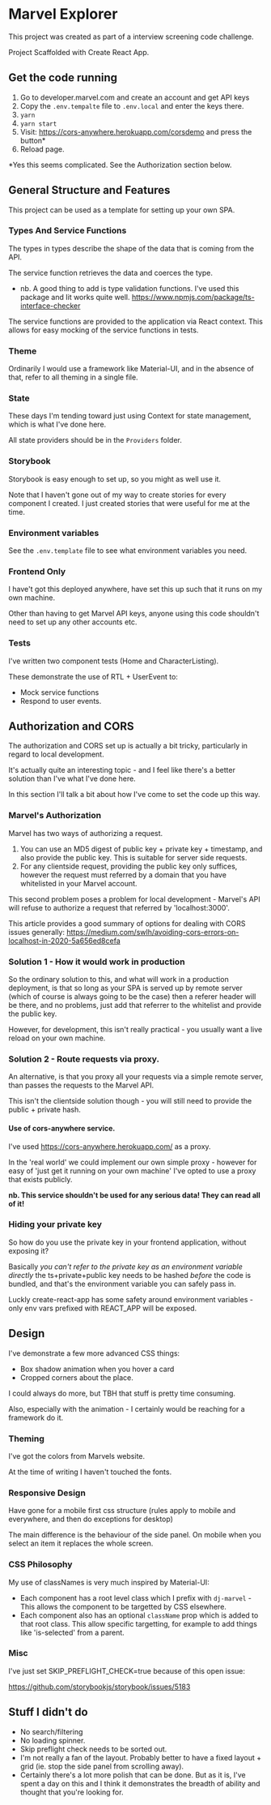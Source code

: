 # Marvel Explorer

This project was created as part of a interview screening code challenge.

Project Scaffolded with Create React App.

## Get the code running

1. Go to developer.marvel.com and create an account and get API keys
2. Copy the `.env.tempalte` file to `.env.local` and enter the keys there.
3. `yarn`
4. `yarn start`
5. Visit: https://cors-anywhere.herokuapp.com/corsdemo and press the button\*
6. Reload page.

\*Yes this seems complicated. See the Authorization section below.

## General Structure and Features

This project can be used as a template for setting up your own SPA.

### Types And Service Functions

The types in types describe the shape of the data that is coming from the API.

The service function retrieves the data and coerces the type.

- nb. A good thing to add is type validation functions. I've used this package and Iit works quite well. https://www.npmjs.com/package/ts-interface-checker

The service functions are provided to the application via React context. This allows for easy mocking of the service functions in tests.

### Theme

Ordinarily I would use a framework like Material-UI, and in the absence of that, refer to all theming in a single file.

### State

These days I'm tending toward just using Context for state management, which is what I've done here.

All state providers should be in the `Providers` folder.

### Storybook

Storybook is easy enough to set up, so you might as well use it.

Note that I haven't gone out of my way to create stories for every component I created. I just created stories that were useful for me at the time.

### Environment variables

See the `.env.template` file to see what environment variables you need.

### Frontend Only

I have't got this deployed anywhere, have set this up such that it runs on my own machine.

Other than having to get Marvel API keys, anyone using this code shouldn't need to set up any other accounts etc.

### Tests

I've written two component tests (Home and CharacterListing).

These demonstrate the use of RTL + UserEvent to:

- Mock service functions
- Respond to user events.

## Authorization and CORS

The authorization and CORS set up is actually a bit tricky, particularly in regard to local development.

It's actually quite an interesting topic - and I feel like there's a better solution than I've what I've done here.

In this section I'll talk a bit about how I've come to set the code up this way.

### Marvel's Authorization

Marvel has two ways of authorizing a request.

1. You can use an MD5 digest of public key + private key + timestamp, and also provide the public key. This is suitable for server side requests.
2. For any clientside request, providing the public key only suffices, however the request must referred by a domain that you have whitelisted in your Marvel account.

This second problem poses a problem for local development - Marvel's API will refuse to authorize a request that referred by 'localhost:3000'.

This article provides a good summary of options for dealing with CORS issues generally: https://medium.com/swlh/avoiding-cors-errors-on-localhost-in-2020-5a656ed8cefa

### Solution 1 - How it would work in production

So the ordinary solution to this, and what will work in a production deployment, is that so long as your SPA is served up by remote server (which of course is always going to be the case) then a referer header will be there, and no problems, just add that referrer to the whitelist and provide the public key.

However, for development, this isn't really practical - you usually want a live reload on your own machine.

### Solution 2 - Route requests via proxy.

An alternative, is that you proxy all your requests via a simple remote server, than passes the requests to the Marvel API.

This isn't the clientside solution though - you will still need to provide the public + private hash.

#### Use of cors-anywhere service.

I've used https://cors-anywhere.herokuapp.com/ as a proxy.

In the 'real world' we could implement our own simple proxy - however for easy of 'just get it running on your own machine' I've opted to use a proxy that exists publicly.

**nb. This service shouldn't be used for any serious data! They can read all of it!**

### Hiding your private key

So how do you use the private key in your frontend application, without exposing it?

Basically _you can't refer to the private key as an environment variable directly_ the ts+private+public key needs to be hashed _before_ the code is bundled, and that's the environment variable you can safely pass in.

Luckly create-react-app has some safety around environment variables - only env vars prefixed with REACT_APP will be exposed.

## Design

I've demonstrate a few more advanced CSS things:

- Box shadow animation when you hover a card
- Cropped corners about the place.

I could always do more, but TBH that stuff is pretty time consuming.

Also, especially with the animation - I certainly would be reaching for a framework do it.

### Theming

I've got the colors from Marvels website.

At the time of writing I haven't touched the fonts.

### Responsive Design

Have gone for a mobile first css structure (rules apply to mobile and everywhere, and then do exceptions for desktop)

The main difference is the behaviour of the side panel. On mobile when you select an item it replaces the whole screen.

### CSS Philosophy

My use of classNames is very much inspired by Material-UI:

- Each component has a root level class which I prefix with `dj-marvel` - This allows the component to be targetted by CSS elsewhere.
- Each component also has an optional `className` prop which is added to that root class. This allow specific targetting, for example to add things like 'is-selected' from a parent.

### Misc

I've just set SKIP_PREFLIGHT_CHECK=true because of this open issue:

https://github.com/storybookjs/storybook/issues/5183

## Stuff I didn't do

- No search/filtering
- No loading spinner.
- Skip preflight check needs to be sorted out.
- I'm not really a fan of the layout. Probably better to have a fixed layout + grid (ie. stop the side panel from scrolling away).
- Certainly there's a lot more polish that can be done. But as it is, I've spent a day on this and I think it demonstrates the breadth of ability and thought that you're looking for.
